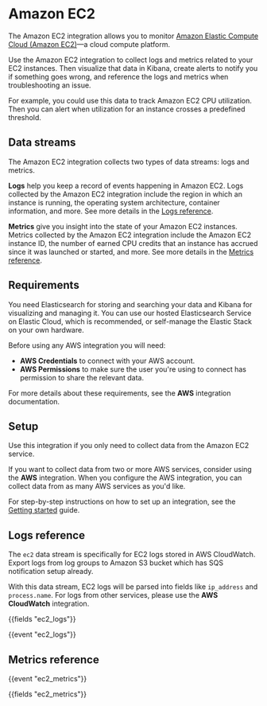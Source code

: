 # Amazon EC2

The Amazon EC2 integration allows you to monitor [Amazon Elastic Compute Cloud (Amazon EC2)](https://aws.amazon.com/ec2/)—a cloud compute platform.

Use the Amazon EC2 integration to collect logs and metrics related to your EC2 instances. Then visualize that data in Kibana, create alerts to notify you if something goes wrong, and reference the logs and metrics when troubleshooting an issue.

For example, you could use this data to track Amazon EC2 CPU utilization. Then you can alert when utilization for an instance crosses a predefined threshold.

## Data streams

The Amazon EC2 integration collects two types of data streams: logs and metrics.

**Logs** help you keep a record of events happening in Amazon EC2.
Logs collected by the Amazon EC2 integration include the region in which an instance is running, the operating system architecture, container information, and more. See more details in the [Logs reference](#logs-reference).

**Metrics** give you insight into the state of your Amazon EC2 instances.
Metrics collected by the Amazon EC2 integration include the Amazon EC2 instance ID, the number of earned CPU credits that an instance has accrued since it was launched or started, and more. See more details in the [Metrics reference](#metrics-reference).

## Requirements

You need Elasticsearch for storing and searching your data and Kibana for visualizing and managing it.
You can use our hosted Elasticsearch Service on Elastic Cloud, which is recommended, or self-manage the Elastic Stack on your own hardware.

Before using any AWS integration you will need:

* **AWS Credentials** to connect with your AWS account.
* **AWS Permissions** to make sure the user you're using to connect has permission to share the relevant data.

For more details about these requirements, see the **AWS** integration documentation.

## Setup

Use this integration if you only need to collect data from the Amazon EC2 service.

If you want to collect data from two or more AWS services, consider using the **AWS** integration.
When you configure the AWS integration, you can collect data from as many AWS services as you'd like.

For step-by-step instructions on how to set up an integration, see the
[Getting started](https://www.elastic.co/guide/en/welcome-to-elastic/current/getting-started-observability.html) guide.

## Logs reference

The `ec2` data stream is specifically for EC2 logs stored in AWS CloudWatch. Export logs
from log groups to Amazon S3 bucket which has SQS notification setup already.

With this data stream, EC2 logs will be parsed into fields like  `ip_address`
and `process.name`. For logs from other services, please use the **AWS CloudWatch** integration.

{{fields "ec2_logs"}}

{{event "ec2_logs"}}

## Metrics reference

{{event "ec2_metrics"}}

{{fields "ec2_metrics"}}